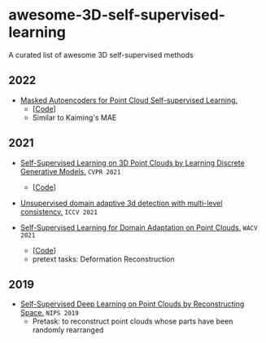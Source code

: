 # awesome-3D-self-supervised-learning
A curated list of awesome 3D self-supervised methods

## 2022
- [Masked Autoencoders for Point Cloud Self-supervised Learning.](https://arxiv.org/pdf/2203.06604.pdf) 
  - [[Code](https://github.com/Pang-Yatian/Point-MAE)]
  - Similar to Kaiming's MAE

## 2021

- [Self-Supervised Learning on 3D Point Clouds by Learning Discrete Generative Models.](https://openaccess.thecvf.com/content/CVPR2021/papers/Eckart_Self-Supervised_Learning_on_3D_Point_Clouds_by_Learning_Discrete_Generative_CVPR_2021_paper.pdf)   `CVPR 2021`
  - [[Code](https://github.com/Daniel-Liu-c0deb0t/Adversarial-point-perturbations-on-3D-objects)]

- [Unsupervised domain adaptive 3d detection with multi-level consistency.](https://openaccess.thecvf.com/content/ICCV2021/papers/Luo_Unsupervised_Domain_Adaptive_3D_Detection_With_Multi-Level_Consistency_ICCV_2021_paper.pdf)  `ICCV 2021`

- [Self-Supervised Learning for Domain Adaptation on Point Clouds.](https://openaccess.thecvf.com/content/WACV2021/papers/Achituve_Self-Supervised_Learning_for_Domain_Adaptation_on_Point_Clouds_WACV_2021_paper.pdf)   `WACV 2021`
  - [[Code](https://github.com/IdanAchituve/DefRec_and_PCM)]
  - pretext tasks: Deformation Reconstruction

## 2019


- [Self-Supervised Deep Learning on Point Clouds by Reconstructing Space.](https://proceedings.neurips.cc/paper/2019/file/993edc98ca87f7e08494eec37fa836f7-Paper.pdf)   `NIPS 2019`
  -  Pretask: to reconstruct point clouds whose parts have been randomly rearranged





